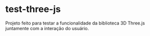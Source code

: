 # test-three-js

Projeto feito para testar a funcionalidade da biblioteca 3D Three.js
juntamente com a interação do usuário.